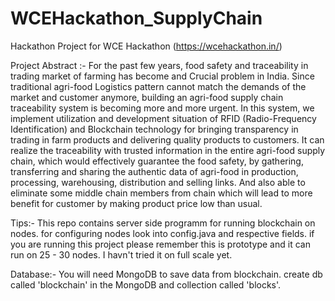 # WCEHackathon_SupplyChain
Hackathon Project for WCE Hackathon (https://wcehackathon.in/)

Project Abstract :-
                For the past few years, food safety and traceability in trading market of farming has become and Crucial problem in India. Since traditional agri-food Logistics pattern cannot match the demands of the market and customer anymore, building an agri-food supply chain traceability system is becoming more and more urgent. In this system, we implement utilization and development situation of RFID (Radio-Frequency Identification) and Blockchain technology for bringing transparency in trading in farm products and delivering quality products to customers. It can realize the traceability with trusted information in the entire agri-food supply chain, which would effectively guarantee the food safety, by gathering, transferring and sharing the authentic data of agri-food in production, processing, warehousing, distribution and selling links. And also able to eliminate some middle chain members from chain which will lead to more benefit for customer by making product price low than usual.

Tips:-
This repo contains server side programm for running blockchain on nodes.
for configuring nodes look into config.java and respective fields. if you are running this project please remember this is prototype and it can run on 25 - 30  nodes. I havn't tried it on full scale yet.

Database:- You will need MongoDB to save data from blockchain. create db called 'blockchain' in the MongoDB and collection called 'blocks'.

